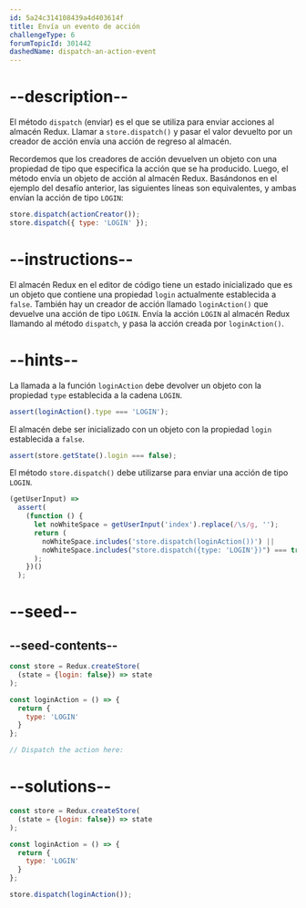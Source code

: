 ```yaml
---
id: 5a24c314108439a4d403614f
title: Envía un evento de acción
challengeType: 6
forumTopicId: 301442
dashedName: dispatch-an-action-event
---
```


# --description--

El método `dispatch` (enviar) es el que se utiliza para enviar acciones al almacén Redux. Llamar a `store.dispatch()` y pasar el valor devuelto por un creador de acción envía una acción de regreso al almacén.

Recordemos que los creadores de acción devuelven un objeto con una propiedad de tipo que especifica la acción que se ha producido. Luego, el método envía un objeto de acción al almacén Redux. Basándonos en el ejemplo del desafío anterior, las siguientes líneas son equivalentes, y ambas envían la acción de tipo `LOGIN`:

```js
store.dispatch(actionCreator());
store.dispatch({ type: 'LOGIN' });
```

# --instructions--

El almacén Redux en el editor de código tiene un estado inicializado que es un objeto que contiene una propiedad `login` actualmente establecida a `false`. También hay un creador de acción llamado `loginAction()` que devuelve una acción de tipo `LOGIN`. Envía la acción `LOGIN` al almacén Redux llamando al método `dispatch`, y pasa la acción creada por `loginAction()`.

# --hints--

La llamada a la función `loginAction` debe devolver un objeto con la propiedad `type` establecida a la cadena `LOGIN`.

```js
assert(loginAction().type === 'LOGIN');
```

El almacén debe ser inicializado con un objeto con la propiedad `login` establecida a `false`.

```js
assert(store.getState().login === false);
```

El método `store.dispatch()` debe utilizarse para enviar una acción de tipo `LOGIN`.

```js
(getUserInput) =>
  assert(
    (function () {
      let noWhiteSpace = getUserInput('index').replace(/\s/g, '');
      return (
        noWhiteSpace.includes('store.dispatch(loginAction())') ||
        noWhiteSpace.includes("store.dispatch({type: 'LOGIN'})") === true
      );
    })()
  );
```

# --seed--

## --seed-contents--

```js
const store = Redux.createStore(
  (state = {login: false}) => state
);

const loginAction = () => {
  return {
    type: 'LOGIN'
  }
};

// Dispatch the action here:
```

# --solutions--

```js
const store = Redux.createStore(
  (state = {login: false}) => state
);

const loginAction = () => {
  return {
    type: 'LOGIN'
  }
};

store.dispatch(loginAction());
```
